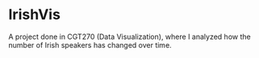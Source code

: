 # IrishVis
A project done in CGT270 (Data Visualization), where I analyzed how the number of Irish speakers has changed over time.
